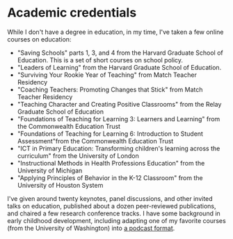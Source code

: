 Academic credentials
========

While I don't have a degree in education, in my time, I've taken a few online courses on education:

* "Saving Schools" parts 1, 3, and 4 from the Harvard Graduate School of Education. This is a set of short courses on school policy.
* "Leaders of Learning" from the Harvard Graduate School of Education.
* "Surviving Your Rookie Year of Teaching" from Match Teacher Residency
* "Coaching Teachers: Promoting Changes that Stick" from Match Teacher Residency
* "Teaching Character and Creating Positive Classrooms" from the Relay Graduate School of Education
* "Foundations of Teaching for Learning 3: Learners and Learning" from the Commonwealth Education Trust
* "Foundations of Teaching for Learning 6: Introduction to Student Assessment"from the Commonwealth Education Trust
* "ICT in Primary Education: Transforming children's learning across the curriculum" from the University of London
* "Instructional Methods in Health Professions Education" from the University of Michigan
* "Applying Principles of Behavior in the K-12 Classroom" from the University of Houston System

I've given around twenty keynotes, panel discussions, and other
invited talks on education, published about a dozen peer-reviewed
publications, and chaired a few research conference tracks. I have
some background in early childhood development, including adapting one
of my favorite courses (from the University of Washington) into [a
podcast format](http://podcasts.edx.org/ecfs312x/).
